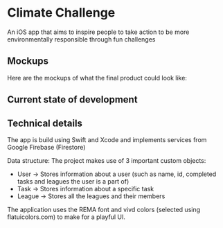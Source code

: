 # Climate Challenge
An iOS app that aims to inspire people to take action to be more environmentally responsible through fun challenges



## Mockups
Here are the mockups of what the final product could look like:


## Current state of development


## Technical details
The app is build using Swift and Xcode and implements services from Google Firebase (Firestore)

Data structure: 
The project makes use of 3 important custom objects: 
- User -> Stores information about a user (such as name, id, completed tasks and leagues the user is a part of)
- Task -> Stores information about a specific task
- League -> Stores all the leagues and their members

The application uses the REMA font and vivd colors (selected using flatuicolors.com) to make for a playful UI.
